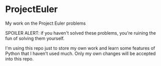 # ProjectEuler
My work on the Project Euler problems

SPOILER ALERT: if you haven't solved these problems, you're ruining the fun of
               solving them yourself.

I'm using this repo just to store my own work and learn some features of Python
that I haven't used much. Only my own changes will be accepted into this repo.
